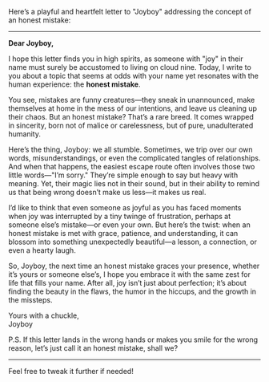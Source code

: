 Here’s a playful and heartfelt letter to "Joyboy" addressing the concept of an honest mistake:

---

**Dear Joyboy,**

I hope this letter finds you in high spirits, as someone with "joy" in their name must surely be accustomed to living on cloud nine. Today, I write to you about a topic that seems at odds with your name yet resonates with the human experience: the **honest mistake**.

You see, mistakes are funny creatures—they sneak in unannounced, make themselves at home in the mess of our intentions, and leave us cleaning up their chaos. But an honest mistake? That’s a rare breed. It comes wrapped in sincerity, born not of malice or carelessness, but of pure, unadulterated humanity.

Here’s the thing, Joyboy: we all stumble. Sometimes, we trip over our own words, misunderstandings, or even the complicated tangles of relationships. And when that happens, the easiest escape route often involves those two little words—"I’m sorry." They’re simple enough to say but heavy with meaning. Yet, their magic lies not in their sound, but in their ability to remind us that being wrong doesn’t make us less—it makes us real.

I’d like to think that even someone as joyful as you has faced moments when joy was interrupted by a tiny twinge of frustration, perhaps at someone else’s mistake—or even your own. But here’s the twist: when an honest mistake is met with grace, patience, and understanding, it can blossom into something unexpectedly beautiful—a lesson, a connection, or even a hearty laugh.

So, Joyboy, the next time an honest mistake graces your presence, whether it’s yours or someone else’s, I hope you embrace it with the same zest for life that fills your name. After all, joy isn’t just about perfection; it’s about finding the beauty in the flaws, the humor in the hiccups, and the growth in the missteps.

Yours with a chuckle,  
Joyboy  

P.S. If this letter lands in the wrong hands or makes you smile for the wrong reason, let’s just call it an honest mistake, shall we?

--- 

Feel free to tweak it further if needed!
